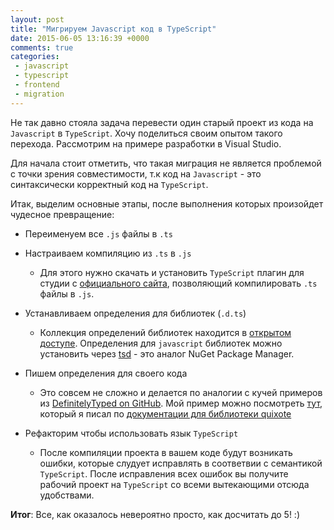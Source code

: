 ```yaml
---
layout: post
title: "Мигрируем Javascript код в TypeScript"
date: 2015-06-05 13:16:39 +0000
comments: true
categories:
 - javascript
 - typescript
 - frontend
 - migration
---
```


Не так давно стояла задача перевести один старый проект из кода на ```Javascript``` в ```TypeScript```. Хочу поделиться своим опытом такого перехода. Рассмотрим на примере разработки в Visual Studio.

Для начала стоит отметить, что такая миграция не является проблемой с точки зрения совместимости, т.к код на ```Javascript``` - это синтаксически корректный код на ```TypeScript```.

Итак, выделим основные этапы, после выполнения которых произойдет чудесное
превращение:

* Переименуем все ```.js``` файлы в ```.ts```
* Настраиваем компиляцию из ```.ts``` в ```.js```
  - Для этого нужно скачать и установить ```TypeScript``` плагин для студии с [официального сайта](http://www.typescriptlang.org/#Download), позволяющий компилировать ```.ts``` файлы в ```.js```.

* Устанавливаем определения для библиотек (```.d.ts```)
  - Коллекция определений библиотек находится в [открытом доступе](https://github.com/borisyankov/DefinitelyTyped). Определения для ```javascript``` библиотек можно установить через [tsd](http://definitelytyped.org/tsd/) - это аналог NuGet Package Manager.

* Пишем определения для своего кода
  - Это совсем не сложно и делается по аналогии с кучей примеров из [DefinitelyTyped on GitHub](https://github.com/borisyankov/DefinitelyTyped). Мой пример можно посмотреть [тут](https://github.com/greybax/DefinitelyTyped/tree/master/quixote), который я писал по [документации для библиотеки quixote](https://github.com/jamesshore/quixote/blob/master/docs/api.md)

* Рефакторим чтобы использовать язык ```TypeScript```
  - После компиляции проекта в вашем коде будут возникать ошибки, которые слудует исправлять в соответвии с семантикой ```TypeScript```. После исправления всех ошибок вы получите рабочий проект на ```TypeScript``` со всеми вытекающими отсюда удобствами.

**Итог**: Все, как оказалось невероятно просто, как досчитать до 5! :)